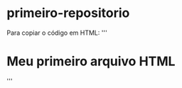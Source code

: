 # primeiro-repositorio

Para copiar o código em HTML:
'''
<html>
   <h1>Meu primeiro arquivo HTML</h1>   
</html>      
'''
